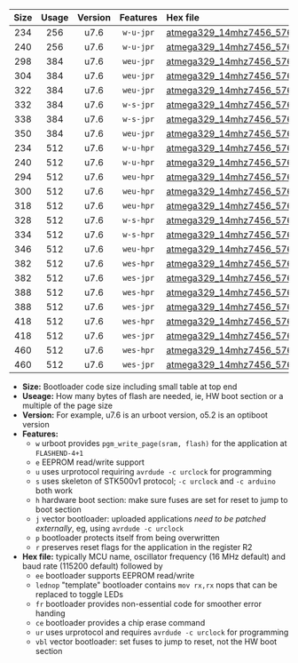 |Size|Usage|Version|Features|Hex file|
|:-:|:-:|:-:|:-:|:--|
|234|256|u7.6|`w-u-jpr`|[atmega329_14mhz7456_57600bps_ur_vbl.hex](https://raw.githubusercontent.com/stefanrueger/urboot/main/atmega329_14mhz7456_57600bps_ur_vbl.hex)|
|240|256|u7.6|`w-u-jpr`|[atmega329_14mhz7456_57600bps_lednop_ur_vbl.hex](https://raw.githubusercontent.com/stefanrueger/urboot/main/atmega329_14mhz7456_57600bps_lednop_ur_vbl.hex)|
|298|384|u7.6|`weu-jpr`|[atmega329_14mhz7456_57600bps_ee_ur_vbl.hex](https://raw.githubusercontent.com/stefanrueger/urboot/main/atmega329_14mhz7456_57600bps_ee_ur_vbl.hex)|
|304|384|u7.6|`weu-jpr`|[atmega329_14mhz7456_57600bps_ee_lednop_ur_vbl.hex](https://raw.githubusercontent.com/stefanrueger/urboot/main/atmega329_14mhz7456_57600bps_ee_lednop_ur_vbl.hex)|
|322|384|u7.6|`weu-jpr`|[atmega329_14mhz7456_57600bps_ee_lednop_fr_ur_vbl.hex](https://raw.githubusercontent.com/stefanrueger/urboot/main/atmega329_14mhz7456_57600bps_ee_lednop_fr_ur_vbl.hex)|
|332|384|u7.6|`w-s-jpr`|[atmega329_14mhz7456_57600bps_vbl.hex](https://raw.githubusercontent.com/stefanrueger/urboot/main/atmega329_14mhz7456_57600bps_vbl.hex)|
|338|384|u7.6|`w-s-jpr`|[atmega329_14mhz7456_57600bps_lednop_vbl.hex](https://raw.githubusercontent.com/stefanrueger/urboot/main/atmega329_14mhz7456_57600bps_lednop_vbl.hex)|
|350|384|u7.6|`weu-jpr`|[atmega329_14mhz7456_57600bps_ee_lednop_fr_ce_ur_vbl.hex](https://raw.githubusercontent.com/stefanrueger/urboot/main/atmega329_14mhz7456_57600bps_ee_lednop_fr_ce_ur_vbl.hex)|
|234|512|u7.6|`w-u-hpr`|[atmega329_14mhz7456_57600bps_ur.hex](https://raw.githubusercontent.com/stefanrueger/urboot/main/atmega329_14mhz7456_57600bps_ur.hex)|
|240|512|u7.6|`w-u-hpr`|[atmega329_14mhz7456_57600bps_lednop_ur.hex](https://raw.githubusercontent.com/stefanrueger/urboot/main/atmega329_14mhz7456_57600bps_lednop_ur.hex)|
|294|512|u7.6|`weu-hpr`|[atmega329_14mhz7456_57600bps_ee_ur.hex](https://raw.githubusercontent.com/stefanrueger/urboot/main/atmega329_14mhz7456_57600bps_ee_ur.hex)|
|300|512|u7.6|`weu-hpr`|[atmega329_14mhz7456_57600bps_ee_lednop_ur.hex](https://raw.githubusercontent.com/stefanrueger/urboot/main/atmega329_14mhz7456_57600bps_ee_lednop_ur.hex)|
|318|512|u7.6|`weu-hpr`|[atmega329_14mhz7456_57600bps_ee_lednop_fr_ur.hex](https://raw.githubusercontent.com/stefanrueger/urboot/main/atmega329_14mhz7456_57600bps_ee_lednop_fr_ur.hex)|
|328|512|u7.6|`w-s-hpr`|[atmega329_14mhz7456_57600bps.hex](https://raw.githubusercontent.com/stefanrueger/urboot/main/atmega329_14mhz7456_57600bps.hex)|
|334|512|u7.6|`w-s-hpr`|[atmega329_14mhz7456_57600bps_lednop.hex](https://raw.githubusercontent.com/stefanrueger/urboot/main/atmega329_14mhz7456_57600bps_lednop.hex)|
|346|512|u7.6|`weu-hpr`|[atmega329_14mhz7456_57600bps_ee_lednop_fr_ce_ur.hex](https://raw.githubusercontent.com/stefanrueger/urboot/main/atmega329_14mhz7456_57600bps_ee_lednop_fr_ce_ur.hex)|
|382|512|u7.6|`wes-hpr`|[atmega329_14mhz7456_57600bps_ee.hex](https://raw.githubusercontent.com/stefanrueger/urboot/main/atmega329_14mhz7456_57600bps_ee.hex)|
|382|512|u7.6|`wes-jpr`|[atmega329_14mhz7456_57600bps_ee_vbl.hex](https://raw.githubusercontent.com/stefanrueger/urboot/main/atmega329_14mhz7456_57600bps_ee_vbl.hex)|
|388|512|u7.6|`wes-hpr`|[atmega329_14mhz7456_57600bps_ee_lednop.hex](https://raw.githubusercontent.com/stefanrueger/urboot/main/atmega329_14mhz7456_57600bps_ee_lednop.hex)|
|388|512|u7.6|`wes-jpr`|[atmega329_14mhz7456_57600bps_ee_lednop_vbl.hex](https://raw.githubusercontent.com/stefanrueger/urboot/main/atmega329_14mhz7456_57600bps_ee_lednop_vbl.hex)|
|418|512|u7.6|`wes-hpr`|[atmega329_14mhz7456_57600bps_ee_lednop_fr.hex](https://raw.githubusercontent.com/stefanrueger/urboot/main/atmega329_14mhz7456_57600bps_ee_lednop_fr.hex)|
|418|512|u7.6|`wes-jpr`|[atmega329_14mhz7456_57600bps_ee_lednop_fr_vbl.hex](https://raw.githubusercontent.com/stefanrueger/urboot/main/atmega329_14mhz7456_57600bps_ee_lednop_fr_vbl.hex)|
|460|512|u7.6|`wes-hpr`|[atmega329_14mhz7456_57600bps_ee_lednop_fr_ce.hex](https://raw.githubusercontent.com/stefanrueger/urboot/main/atmega329_14mhz7456_57600bps_ee_lednop_fr_ce.hex)|
|460|512|u7.6|`wes-jpr`|[atmega329_14mhz7456_57600bps_ee_lednop_fr_ce_vbl.hex](https://raw.githubusercontent.com/stefanrueger/urboot/main/atmega329_14mhz7456_57600bps_ee_lednop_fr_ce_vbl.hex)|

- **Size:** Bootloader code size including small table at top end
- **Useage:** How many bytes of flash are needed, ie, HW boot section or a multiple of the page size
- **Version:** For example, u7.6 is an urboot version, o5.2 is an optiboot version
- **Features:**
  + `w` urboot provides `pgm_write_page(sram, flash)` for the application at `FLASHEND-4+1`
  + `e` EEPROM read/write support
  + `u` uses urprotocol requiring `avrdude -c urclock` for programming
  + `s` uses skeleton of STK500v1 protocol; `-c urclock` and `-c arduino` both work
  + `h` hardware boot section: make sure fuses are set for reset to jump to boot section
  + `j` vector bootloader: uploaded applications *need to be patched externally*, eg, using `avrdude -c urclock`
  + `p` bootloader protects itself from being overwritten
  + `r` preserves reset flags for the application in the register R2
- **Hex file:** typically MCU name, oscillator frequency (16 MHz default) and baud rate (115200 default) followed by
  + `ee` bootloader supports EEPROM read/write
  + `lednop` "template" bootloader contains `mov rx,rx` nops that can be replaced to toggle LEDs
  + `fr` bootloader provides non-essential code for smoother error handing
  + `ce` bootloader provides a chip erase command
  + `ur` uses urprotocol and requires `avrdude -c urclock` for programming
  + `vbl` vector bootloader: set fuses to jump to reset, not the HW boot section
